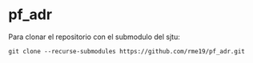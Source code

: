 # pf_adr

Para clonar el repositorio con el submodulo del sjtu:

` git clone --recurse-submodules https://github.com/rme19/pf_adr.git `
